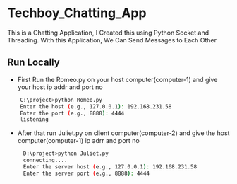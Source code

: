 
# Techboy_Chatting_App

This is a Chatting Application, I Created this using Python Socket and Threading. With this Application, We Can Send Messages to Each Other




## Run Locally

- First Run the Romeo.py on your host computer(computer-1) and give your host ip addr and port no

```bash
    C:\project>python Romeo.py
  	Enter the host (e.g., 127.0.0.1): 192.168.231.58
  	Enter the port (e.g., 8888): 4444
  	listening
```

- After that run Juliet.py on client computer(computer-2) and give the host computer(computer-1) ip adrr and port no

```bash
     D:\project>python Juliet.py
 	 connecting....
 	 Enter the server host (e.g., 127.0.0.1): 192.168.231.58
 	 Enter the server port (e.g., 8888): 4444

